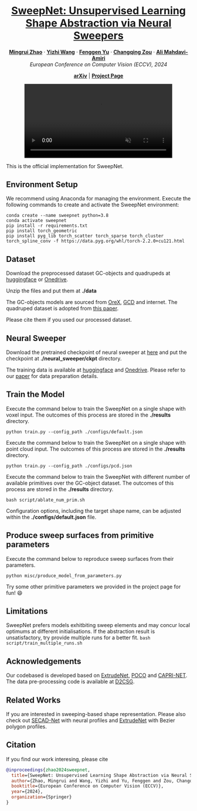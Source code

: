 <p align="center">

  <h1 align="center"><a href="https://mingrui-zhao.github.io/SweepNet/" target="_blank">SweepNet: Unsupervised Learning Shape Abstraction via Neural Sweepers</a></h1>

  <p align="center">
    <a href="https://sairajk.github.io/" target="_blank"><strong>Mingrui Zhao</strong></a>
    ·
    <a href="https://yizhiwang96.github.io/" target="_blank"><strong>Yizhi Wang</strong></a>
    ·
    <a href="https://fenggenyu.github.io/" target="_blank"><strong>Fenggen Yu</strong></a>
    ·
    <a href="https://changqingzou.weebly.com/" target="_blank"><strong>Changqing Zou</strong></a>
    ·
    <a href="https://arash-mham.github.io/" target="_blank"><strong>Ali Mahdavi-Amiri</strong></a>
    <br />
    <i>European Conference on Computer Vision (ECCV), 2024</i>    
  </p>

  <p align="center">
    <a href="https://arxiv.org/abs/2407.06305" target="_blank"><strong>arXiv</strong></a>
    |
    <a href="https://mingrui-zhao.github.io/SweepNet/" target="_blank"><strong>Project Page</strong></a>
  </p>

  <div  align="center">
    <video width="80%" playsinline="" autoplay="autoplay" loop="loop" preload="" muted="">
        <source src="asset/SweepNet_greeting_1080.mp4" type="video/mp4">
    </video>
  </div>
</p>

This is the official implementation for SweepNet.
## Environment Setup
We recommend using Anaconda for managing the environment. Execute the following commands to create and activate the SweepNet environment:

```
conda create --name sweepnet python=3.8
conda activate sweepnet
pip install -r requirements.txt
pip install torch_geometric
pip install pyg_lib torch_scatter torch_sparse torch_cluster torch_spline_conv -f https://data.pyg.org/whl/torch-2.2.0+cu121.html
```

## Dataset 
Download the preprocessed dataset GC-objects and quadrupeds at [huggingface](https://huggingface.co/datasets/zmrr/SweepNetDataset) or [Onedrive](https://1sfu-my.sharepoint.com/:f:/g/personal/mza143_sfu_ca/ElK2VX9kEeVNrCbJo4K-NKgBoLeVuOM8wHVKhERq3VwmDw?e=7bUexl).

Unzip the files and put them at **./data**

The GC-objects models are sourced from [OreX](https://arxiv.org/abs/2211.12886), [GCD](https://www.cs.sfu.ca/~haoz/pubs/zhou_siga15_gcd.pdf) and internet.
The quadruped dataset is adopted from [this paper](https://arxiv.org/abs/1612.00404).

Please cite them if you used our processed dataset.

## Neural Sweeper
Download the pretrained checkpoint of neural sweeper at [here](https://1sfu-my.sharepoint.com/:u:/g/personal/mza143_sfu_ca/EeXpzdgOOjtBoEIJZ8BkHqABTn0v3ZBDEIRGqjyB4oay7w?e=m2Qj32) and put the checkpoint at **./neural_sweeper/ckpt** directory.

The training data is available at [huggingface](https://huggingface.co/datasets/zmrr/SweepNetDataset) and [Onedrive](https://1sfu-my.sharepoint.com/:f:/g/personal/mza143_sfu_ca/ElK2VX9kEeVNrCbJo4K-NKgBoLeVuOM8wHVKhERq3VwmDw?e=7bUexl). Please refer to our [paper](https://arxiv.org/abs/2407.06305) for data preparation details.


## Train the Model
Execute the command below to train the SweepNet on a single shape with voxel input. The outcomes of this process are stored in the **./results** directory.

```python train.py --config_path ./configs/default.json```

Execute the command below to train the SweepNet on a single shape with point cloud input. The outcomes of this process are stored in the **./results** directory.

```python train.py --config_path ./configs/pcd.json```

Execute the command below to train the SweepNet with different number of available primitives over the GC-object dataset. The outcomes of this process are stored in the **./results** directory.

```bash script/ablate_num_prim.sh```

Configuration options, including the target shape name, can be adjusted within the **./configs/default.json** file.

## Produce sweep surfaces from primitive parameters
Execute the command below to reproduce sweep surfaces from their parameters.

```python misc/produce_model_from_parameters.py```

Try some other primitive parameters we provided in the project page for fun! 😄

## Limitations
SweepNet prefers models exhitbiting sweep elements and may concur local optimums at different initialisations. If the abstraction result is unsatisfactory, try provide multiple runs for a better fit.
```bash script/train_multiple_runs.sh```

## Acknowledgements
Our codebased is developed based on [ExtrudeNet](https://github.com/kimren227/ExtrudeNet), [POCO](https://github.com/valeoai/POCO) and [CAPRI-NET](https://github.com/FENGGENYU/CAPRI-Net). The data pre-processing code is available at [D2CSG](https://github.com/FENGGENYU/D2CSG/tree/main/data_processing).

## Related Works
If you are interested in sweeping-based shape representation. Please also check out [SECAD-Net](https://arxiv.org/abs/2303.10613) with neural profiles and [ExtrudeNet](https://arxiv.org/abs/2209.15632) with Bezier polygon profiles.

## Citation
If you find our work interesing, please cite

```bibtex
@inproceedings{zhao2024sweepnet,
  title={SweepNet: Unsupervised Learning Shape Abstraction via Neural Sweepers},
  author={Zhao, Mingrui and Wang, Yizhi and Yu, Fenggen and Zou, Changqing and Mahdavi-Amiri, Ali},
  booktitle={European Conference on Computer Vision (ECCV)},
  year={2024},
  organization={Springer}
}
```